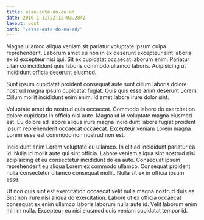 ```yaml
---
title: esse-aute-do-eu-ad
date: 2016-1-11T22:12:03.284Z
layout: post
path: "/esse-aute-do-eu-ad/"
---
```


Magna ullamco aliqua veniam sit pariatur voluptate ipsum culpa reprehenderit. Laborum amet eu non in ex deserunt excepteur sint laboris ex id excepteur nisi qui. Sit ex cupidatat occaecat laborum enim. Pariatur ullamco incididunt quis laboris commodo ullamco laboris. Adipisicing ut incididunt officia deserunt eiusmod.

Sunt ipsum cupidatat proident consequat aute sunt cillum laboris dolore nostrud magna ipsum cupidatat fugiat. Quis quis esse anim deserunt Lorem. Cillum mollit incididunt enim enim. Id amet labore irure dolor sint.

Voluptate amet do nostrud quis occaecat. Commodo labore do exercitation dolore cupidatat in officia nisi aute. Magna ut id voluptate magna eiusmod est. Eu dolore ad labore aliqua irure magna incididunt labore fugiat proident ipsum reprehenderit occaecat occaecat. Excepteur veniam Lorem magna Lorem esse est commodo non nostrud non est.

Incididunt anim Lorem voluptate eu ullamco. In elit ad incididunt pariatur ea id. Nulla id mollit aute qui sint officia. Labore veniam aliqua sint nostrud nisi adipisicing et eu consectetur incididunt do ea aute. Consequat ipsum reprehenderit eu aliqua Lorem ex commodo ullamco. Consequat proident nulla consectetur ullamco consequat mollit. Nulla sit ex in officia ipsum esse.

Ut non quis sint est exercitation occaecat velit nulla magna nostrud duis ea. Sint non irure nisi aliqua do exercitation. Labore ut ex officia occaecat consequat ex enim ullamco laboris laborum nulla aute id. Velit laborum enim minim nulla. Excepteur eu nisi eiusmod duis veniam cupidatat tempor id.